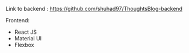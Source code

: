 Link to backend : https://github.com/shuhad97/ThoughtsBlog-backend

Frontend:
- React JS
- Material UI
- Flexbox